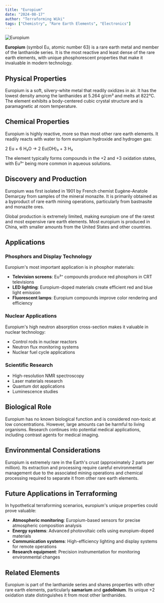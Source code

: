 ```yaml
---
title: "Europium"
date: "2024-08-17"
author: "Terraforming Wiki"
tags: ["Chemistry", "Rare Earth Elements", "Electronics"]
---
```


![Europium](https://upload.wikimedia.org/wikipedia/commons/6/6a/Europium.jpg)

**Europium** (symbol Eu, atomic number 63) is a rare earth metal and member of the lanthanide series. It is the most reactive and least dense of the rare earth elements, with unique phosphorescent properties that make it invaluable in modern technology.

## Physical Properties

Europium is a soft, silvery-white metal that readily oxidizes in air. It has the lowest density among the lanthanides at 5.264 g/cm³ and melts at 822°C. The element exhibits a body-centered cubic crystal structure and is paramagnetic at room temperature.

## Chemical Properties

Europium is highly reactive, more so than most other rare earth elements. It readily reacts with water to form europium hydroxide and hydrogen gas:

2 Eu + 6 H₂O → 2 Eu(OH)₃ + 3 H₂

The element typically forms compounds in the +2 and +3 oxidation states, with Eu³⁺ being more common in aqueous solutions.

## Discovery and Production

Europium was first isolated in 1901 by French chemist Eugène-Anatole Demarçay from samples of the mineral monazite. It is primarily obtained as a byproduct of rare earth mining operations, particularly from bastnasite and monazite ores.

Global production is extremely limited, making europium one of the rarest and most expensive rare earth elements. Most europium is produced in China, with smaller amounts from the United States and other countries.

## Applications

### Phosphors and Display Technology

Europium's most important application is in phosphor materials:
- **Television screens**: Eu³⁺ compounds produce red phosphors in CRT televisions
- **LED lighting**: Europium-doped materials create efficient red and blue light emission
- **Fluorescent lamps**: Europium compounds improve color rendering and efficiency

### Nuclear Applications

Europium's high neutron absorption cross-section makes it valuable in nuclear technology:
- Control rods in nuclear reactors
- Neutron flux monitoring systems
- Nuclear fuel cycle applications

### Scientific Research

- High-resolution NMR spectroscopy
- Laser materials research
- Quantum dot applications
- Luminescence studies

## Biological Role

Europium has no known biological function and is considered non-toxic at low concentrations. However, large amounts can be harmful to living organisms. Research continues into potential medical applications, including contrast agents for medical imaging.

## Environmental Considerations

Europium is extremely rare in the Earth's crust (approximately 2 parts per million). Its extraction and processing require careful environmental management due to the associated mining operations and chemical processing required to separate it from other rare earth elements.

## Future Applications in Terraforming

In hypothetical terraforming scenarios, europium's unique properties could prove valuable:
- **Atmospheric monitoring**: Europium-based sensors for precise atmospheric composition analysis
- **Energy systems**: Advanced photovoltaic cells using europium-doped materials
- **Communication systems**: High-efficiency lighting and display systems for remote operations
- **Research equipment**: Precision instrumentation for monitoring environmental changes

## Related Elements

Europium is part of the lanthanide series and shares properties with other rare earth elements, particularly **samarium** and **gadolinium**. Its unique +2 oxidation state distinguishes it from most other lanthanides.
